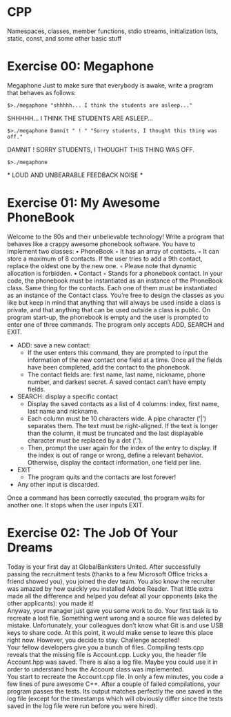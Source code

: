 # CPP
Namespaces, classes, member functions, stdio streams, initialization lists, static, const, and some other basic stuff

# Exercise 00: Megaphone
Megaphone
Just to make sure that everybody is awake, write a program that behaves as follows:

    $>./megaphone "shhhhh... I think the students are asleep..."
    
SHHHHH... I THINK THE STUDENTS ARE ASLEEP...

    $>./megaphone Damnit " ! " "Sorry students, I thought this thing was off."

DAMNIT ! SORRY STUDENTS, I THOUGHT THIS THING WAS OFF.

    $>./megaphone

\* LOUD AND UNBEARABLE FEEDBACK NOISE *

# Exercise 01: My Awesome PhoneBook
Welcome to the 80s and their unbelievable technology! Write a program that behaves
like a crappy awesome phonebook software.
You have to implement two classes:
• PhoneBook
◦ It has an array of contacts.
◦ It can store a maximum of 8 contacts. If the user tries to add a 9th contact, replace the oldest one by the new one.
◦ Please note that dynamic allocation is forbidden.
• Contact
◦ Stands for a phonebook contact.
In your code, the phonebook must be instantiated as an instance of the PhoneBook
class. Same thing for the contacts. Each one of them must be instantiated as an instance
of the Contact class. You’re free to design the classes as you like but keep in mind that
anything that will always be used inside a class is private, and that anything that can be
used outside a class is public.
On program start-up, the phonebook is empty and the user is prompted to enter one
of three commands. The program only accepts ADD, SEARCH and EXIT.

* ADD: save a new contact:
    - If the user enters this command, they are prompted to input the information of the new contact one field at a time. Once all the fields have been completed, add the contact to the phonebook.
    - The contact fields are: first name, last name, nickname, phone number, and darkest secret. A saved contact can’t have empty fields.
* SEARCH: display a specific contact
	- Display the saved contacts as a list of 4 columns: index, first name, last name and nickname.
    - Each column must be 10 characters wide. A pipe character (’|’) separates them. The text must be right-aligned. If the text is longer than the column, it must be truncated and the last displayable character must be replaced by a dot (’.’).
    - Then, prompt the user again for the index of the entry to display. If the index
is out of range or wrong, define a relevant behavior. Otherwise, display the
contact information, one field per line.
* EXIT
    - The program quits and the contacts are lost forever!
* Any other input is discarded.

Once a command has been correctly executed, the program waits for another one. It
stops when the user inputs EXIT.

# Exercise 02: The Job Of Your Dreams
Today is your first day at GlobalBanksters United. After successfully passing the recruitment tests (thanks to a few Microsoft Office tricks a friend showed you), you joined
the dev team. You also know the recruiter was amazed by how quickly you installed
Adobe Reader. That little extra made all the difference and helped you defeat all your
opponents (aka the other applicants): you made it!  
Anyway, your manager just gave you some work to do. Your first task is to recreate a
lost file. Something went wrong and a source file was deleted by mistake. Unfortunately,
your colleagues don’t know what Git is and use USB keys to share code. At this point, it
would make sense to leave this place right now. However, you decide to stay. Challenge
accepted!  
Your fellow developers give you a bunch of files. Compiling tests.cpp reveals that
the missing file is Account.cpp. Lucky you, the header file Account.hpp was saved.
There is also a log file. Maybe you could use it in order to understand how the Account
class was implemented.  
You start to recreate the Account.cpp file. In only a few minutes, you code a few
lines of pure awesome C++. After a couple of failed compilations, your program passes
the tests. Its output matches perfectly the one saved in the log file (except for the
timestamps which will obviously differ since the tests saved in the log file were run
before you were hired).

